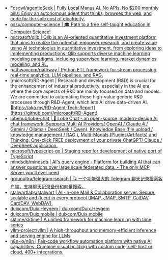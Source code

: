 + [Fosowl/agenticSeek | Fully Local Manus AI. No APIs, No $200 monthly bills. Enjoy an autonomous agent that thinks, browses the web, and code for the sole cost of electricity.](https://github.com//Fosowl/agenticSeek)
+ [ossu/computer-science | 🎓 Path to a free self-taught education in Computer Science!](https://github.com//ossu/computer-science)
+ [microsoft/qlib | Qlib is an AI-oriented quantitative investment platform that aims to realize the potential, empower research, and create value using AI technologies in quantitative investment, from exploring ideas to implementing productions. Qlib supports diverse machine learning modeling paradigms. including supervised learning, market dynamics modeling, and RL.](https://github.com//microsoft/qlib)
+ [pathwaycom/pathway | Python ETL framework for stream processing, real-time analytics, LLM pipelines, and RAG.](https://github.com//pathwaycom/pathway)
+ [microsoft/RD-Agent | Research and development (R&D) is crucial for the enhancement of industrial productivity, especially in the AI era, where the core aspects of R&D are mainly focused on data and models. We are committed to automating these high-value generic R&D processes through R&D-Agent, which lets AI drive data-driven AI. 🔗https://aka.ms/RD-Agent-Tech-Report](https://github.com//microsoft/RD-Agent)
+ [lobehub/lobe-chat | 🤯 Lobe Chat - an open-source, modern-design AI chat framework. Supports Multi AI Providers( OpenAI / Claude 4 / Gemini / Ollama / DeepSeek / Qwen), Knowledge Base (file upload / knowledge management / RAG ), Multi-Modals (Plugins/Artifacts) and Thinking. One-click FREE deployment of your private ChatGPT/ Claude / DeepSeek application.](https://github.com//lobehub/lobe-chat)
+ [microsoft/typescript-go | Staging repo for development of native port of TypeScript](https://github.com//microsoft/typescript-go)
+ [mindsdb/mindsdb | AI's query engine - Platform for building AI that can answer questions over large scale federated data. - The only MCP Server you'll ever need](https://github.com//mindsdb/mindsdb)
+ [groupultra/telegram-search | 🔍 一个功能强大的 Telegram 聊天记录搜索客户端，支持聊天记录备份和向量搜索。](https://github.com//groupultra/telegram-search)
+ [stalwartlabs/stalwart | All-in-one Mail & Collaboration server. Secure, scalable and fluent in every protocol (IMAP, JMAP, SMTP, CalDAV, CardDAV, WebDAV).](https://github.com//stalwartlabs/stalwart)
+ [duixcom/Duix.Heygem | duixcom/Duix.Heygem](https://github.com//duixcom/Duix.Heygem)
+ [duixcom/Duix.mobile | duixcom/Duix.mobile](https://github.com//duixcom/Duix.mobile)
+ [sktime/sktime | A unified framework for machine learning with time series](https://github.com//sktime/sktime)
+ [vllm-project/vllm | A high-throughput and memory-efficient inference and serving engine for LLMs](https://github.com//vllm-project/vllm)
+ [n8n-io/n8n | Fair-code workflow automation platform with native AI capabilities. Combine visual building with custom code, self-host or cloud, 400+ integrations.](https://github.com//n8n-io/n8n)
